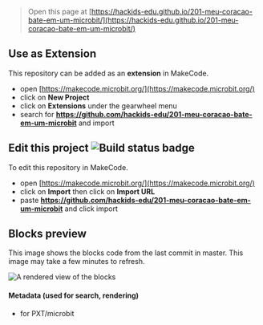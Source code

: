 
> Open this page at [https://hackids-edu.github.io/201-meu-coracao-bate-em-um-microbit/](https://hackids-edu.github.io/201-meu-coracao-bate-em-um-microbit/)

## Use as Extension

This repository can be added as an **extension** in MakeCode.

* open [https://makecode.microbit.org/](https://makecode.microbit.org/)
* click on **New Project**
* click on **Extensions** under the gearwheel menu
* search for **https://github.com/hackids-edu/201-meu-coracao-bate-em-um-microbit** and import

## Edit this project ![Build status badge](https://github.com/hackids-edu/201-meu-coracao-bate-em-um-microbit/workflows/MakeCode/badge.svg)

To edit this repository in MakeCode.

* open [https://makecode.microbit.org/](https://makecode.microbit.org/)
* click on **Import** then click on **Import URL**
* paste **https://github.com/hackids-edu/201-meu-coracao-bate-em-um-microbit** and click import

## Blocks preview

This image shows the blocks code from the last commit in master.
This image may take a few minutes to refresh.

![A rendered view of the blocks](https://github.com/hackids-edu/201-meu-coracao-bate-em-um-microbit/raw/master/.github/makecode/blocks.png)

#### Metadata (used for search, rendering)

* for PXT/microbit
<script src="https://makecode.com/gh-pages-embed.js"></script><script>makeCodeRender("{{ site.makecode.home_url }}", "{{ site.github.owner_name }}/{{ site.github.repository_name }}");</script>

